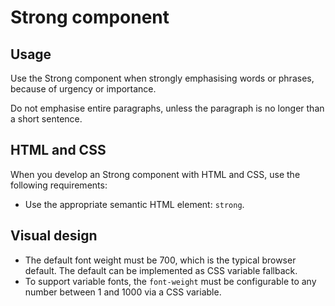 # Strong component

## Usage

Use the Strong component when strongly emphasising words or phrases, because of urgency or importance.

Do not emphasise entire paragraphs, unless the paragraph is no longer than a short sentence.

## HTML and CSS

When you develop an Strong component with HTML and CSS, use the following requirements:

- Use the appropriate semantic HTML element: `strong`.

## Visual design

- The default font weight must be 700, which is the typical browser default. The default can be implemented as CSS variable fallback.
- To support variable fonts, the `font-weight` must be configurable to any number between 1 and 1000 via a CSS variable.

